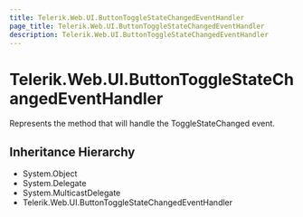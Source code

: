 ```yaml
---
title: Telerik.Web.UI.ButtonToggleStateChangedEventHandler
page_title: Telerik.Web.UI.ButtonToggleStateChangedEventHandler
description: Telerik.Web.UI.ButtonToggleStateChangedEventHandler
---
```


# Telerik.Web.UI.ButtonToggleStateChangedEventHandler

Represents the method that will handle the ToggleStateChanged event.

## Inheritance Hierarchy

* System.Object
* System.Delegate
* System.MulticastDelegate
* Telerik.Web.UI.ButtonToggleStateChangedEventHandler

